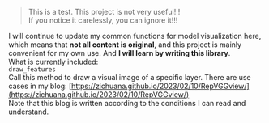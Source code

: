 > This is a test. This project is not very useful!!!  
> If you notice it carelessly, you can ignore it!!!  
  
I will continue to update my common functions for model visualization here, which means that **not all content is original**, and this project is mainly convenient for my own use. And **I will learn by writing this library**.  
What is currently included:  
`draw_features`  
Call this method to draw a visual image of a specific layer. There are use cases in my blog: [https://zichuana.github.io/2023/02/10/RepVGGview/](https://zichuana.github.io/2023/02/10/RepVGGview/)  
Note that this blog is written according to the conditions I can read and understand.  
